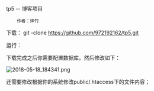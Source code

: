 tp5 -- 博客项目

		作者：烨竹

下载：
	git -clone https://github.com/972192162/tp5.git

运行：

下载完成之后你需要配置数据库。然后修改如下：

![2018-05-18_184341.png](https://upload-images.jianshu.io/upload_images/11994491-c715c2dccd7ff044.png?imageMogr2/auto-orient/strip%7CimageView2/2/w/1240)

还需要修改根据你的系统修改public/.htaccess下的文件内容；